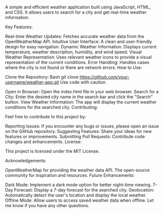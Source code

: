 A simple and efficient weather application built using JavaScript, HTML, and CSS. It allows users to search for a city and get real-time weather information.

Key Features:

Real-time Weather Updates: Fetches accurate weather data from the OpenWeatherMap API.
Intuitive User Interface: A clean and user-friendly design for easy navigation.
Dynamic Weather Information: Displays current temperature, weather description, humidity, and wind speed.
Visual Weather Representation: Uses relevant weather icons to provide a visual representation of the current conditions.
Error Handling: Handles cases where the city is not found or there are network errors.
How to Use:

Clone the Repository:
Bash
git clone https://github.com/your-username/weather-app.git
Use code with caution.

Open in Browser: Open the index.html file in your web browser.
Search for a City: Enter the desired city name in the search bar and click the "Search" button.
View Weather Information: The app will display the current weather conditions for the searched city.
Contributing:

Feel free to contribute to this project by:

Reporting Issues: If you encounter any bugs or issues, please open an issue on the GitHub repository.
Suggesting Features: Share your ideas for new features or improvements.
Submitting Pull Requests: Contribute code changes and enhancements.
License:

This project is licensed under the MIT License.

Acknowledgements:

OpenWeatherMap for providing the weather data API.
The open-source community for inspiration and resources.
Future Enhancements:

Dark Mode: Implement a dark mode option for better night-time viewing.
7-Day Forecast: Display a 7-day forecast for the searched city.
Geolocation: Automatically detect the user's location and display the local weather.
Offline Mode: Allow users to access saved weather data when offline.
Let me know if you have any other questions.






